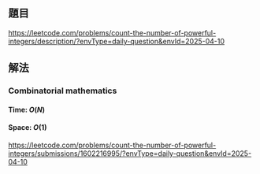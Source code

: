 ## 題目
https://leetcode.com/problems/count-the-number-of-powerful-integers/description/?envType=daily-question&envId=2025-04-10
## 解法
### Combinatorial mathematics
#### Time: $O(N)$
#### Space: $O(1)$
https://leetcode.com/problems/count-the-number-of-powerful-integers/submissions/1602216995/?envType=daily-question&envId=2025-04-10



